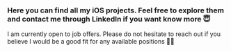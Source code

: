 ### Here you can find all my iOS projects. Feel free to explore them and contact me through LinkedIn if you want know more 😇

I am currently open to job offers. Please do not hesitate to reach out if you believe I would be a good fit for any available positions 🙏🏻

<!--
**raveintospace/raveintospace** is a ✨ _special_ ✨ repository because its `README.md` (this file) appears on your GitHub profile.

Here are some ideas to get you started:

- 🔭 I’m currently working on ...
- 🌱 I’m currently learning ...
- 👯 I’m looking to collaborate on ...
- 🤔 I’m looking for help with ...
- 💬 Ask me about ...
- 📫 How to reach me: ...
- 😄 Pronouns: ...
- ⚡ Fun fact: ...
-->

